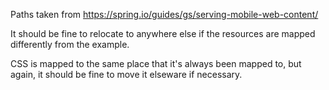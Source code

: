 Paths taken from https://spring.io/guides/gs/serving-mobile-web-content/

It should be fine to relocate to anywhere else if the resources are mapped differently from the example.

CSS is mapped to the same place that it's always been mapped to, but again, it should be fine to move it elseware if necessary.